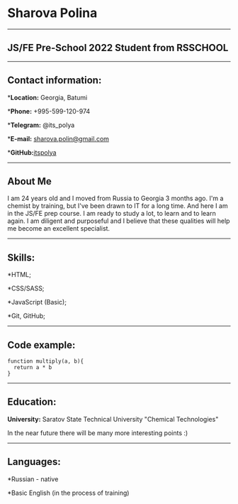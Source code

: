 # Sharova Polina


****


## JS/FE Pre-School 2022 Student from RSSCHOOL

****

## Contact information:


\*__Location:__ Georgia, Batumi


\*__Phone:__ +995-599-120-974


\*__Telegram:__ @its_polya


\*__E-mail:__ sharova.polin@gmail.com


\*__GitHub:__[itspolya](https://github.com/itspolya)



****

## About Me


I am 24 years old and I moved from Russia to Georgia 3 months ago. I'm a chemist by training, but I've been drawn to IT for a long time. And here I am in the JS/FE prep course. I am ready to study a lot, to learn and to learn again. I am diligent and purposeful and I believe that these qualities will help me become an excellent specialist.



****

## Skills:


\*HTML;


\*CSS/SASS;


\*JavaScript (Basic);


\*Git, GitHub;



*********

## Code example:


```
function multiply(a, b){
  return a * b
}
```


***********


## Education:


__University:__ Saratov State Technical University "Chemical Technologies"


In the near future there will be many more interesting points :)


******


## Languages:


*Russian - native 


*Basic English (in the process of training)


